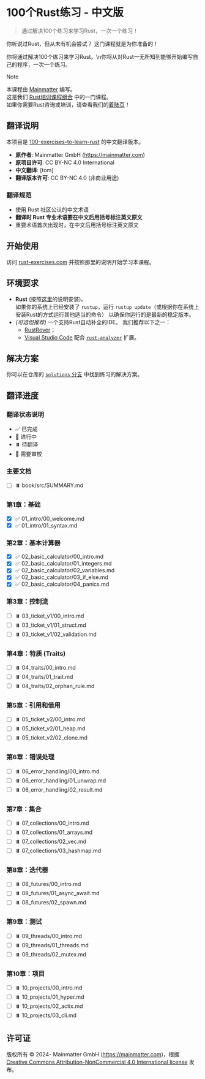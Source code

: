 # 100个Rust练习 - 中文版

> 通过解决100个练习来学习Rust，一次一个练习！

你听说过Rust，但从未有机会尝试？
这门课程就是为你准备的！

你将通过解决100个练习来学习Rust。\n你将从对Rust一无所知到能够开始编写自己的程序，一次一个练习。

> [!NOTE]
> 本课程由 [Mainmatter](https://mainmatter.com/rust-consulting/) 编写。\
> 这是我们 [Rust培训课程组合](https://mainmatter.com/services/workshops/rust/) 中的一门课程。\
> 如果你需要Rust咨询或培训，请查看我们的[着陆页](https://mainmatter.com/rust-consulting/)！

## 翻译说明

本项目是 [100-exercises-to-learn-rust](https://github.com/mainmatter/100-exercises-to-learn-rust) 的中文翻译版本。

- **原作者**: Mainmatter GmbH (https://mainmatter.com)
- **原项目许可**: CC BY-NC 4.0 International
- **中文翻译**: [tom]
- **翻译版本许可**: CC BY-NC 4.0 (非商业用途)

### 翻译规范

- 使用 Rust 社区公认的中文术语
- **翻译时 Rust 专业术语要在中文后用括号标注英文原文**
- 重要术语首次出现时，在中文后用括号标注英文原文

## 开始使用

访问 [rust-exercises.com](https://rust-exercises.com) 并按照那里的说明开始学习本课程。

## 环境要求

- **Rust** (按照[这里](https://www.rust-lang.org/tools/install)的说明安装)。\
  如果你的系统上已经安装了 `rustup`，运行 `rustup update`（或根据你在系统上安装Rust的方式运行其他适当的命令）
  以确保你运行的是最新的稳定版本。
- _(可选但推荐)_ 一个支持Rust自动补全的IDE。
  我们推荐以下之一：
  - [RustRover](https://www.jetbrains.com/rust/)；
  - [Visual Studio Code](https://code.visualstudio.com) 配合
    [`rust-analyzer`](https://marketplace.visualstudio.com/items?itemName=matklad.rust-analyzer) 扩展。

## 解决方案

你可以在仓库的 [`solutions` 分支](https://github.com/mainmatter/100-exercises-to-learn-rust/tree/solutions) 中找到练习的解决方案。

## 翻译进度

### 翻译状态说明
- ✅ 已完成
- 🚧 进行中
- ⏸️ 待翻译
- 📝 需要审校

### 主要文档
- [ ] ⏸️ book/src/SUMMARY.md

### 第1章：基础
- [x] ✅ 01_intro/00_welcome.md
- [x] ✅ 01_intro/01_syntax.md

### 第2章：基本计算器
- [x] ✅ 02_basic_calculator/00_intro.md
- [x] ✅ 02_basic_calculator/01_integers.md
- [x] ✅ 02_basic_calculator/02_variables.md
- [x] ✅ 02_basic_calculator/03_if_else.md
- [x] ✅ 02_basic_calculator/04_panics.md

### 第3章：控制流
- [ ] ⏸️ 03_ticket_v1/00_intro.md
- [ ] ⏸️ 03_ticket_v1/01_struct.md
- [ ] ⏸️ 03_ticket_v1/02_validation.md

### 第4章：特质 (Traits)
- [ ] ⏸️ 04_traits/00_intro.md
- [ ] ⏸️ 04_traits/01_trait.md
- [ ] ⏸️ 04_traits/02_orphan_rule.md

### 第5章：引用和借用
- [ ] ⏸️ 05_ticket_v2/00_intro.md
- [ ] ⏸️ 05_ticket_v2/01_heap.md
- [ ] ⏸️ 05_ticket_v2/02_clone.md

### 第6章：错误处理
- [ ] ⏸️ 06_error_handling/00_intro.md
- [ ] ⏸️ 06_error_handling/01_unwrap.md
- [ ] ⏸️ 06_error_handling/02_result.md

### 第7章：集合
- [ ] ⏸️ 07_collections/00_intro.md
- [ ] ⏸️ 07_collections/01_arrays.md
- [ ] ⏸️ 07_collections/02_vec.md
- [ ] ⏸️ 07_collections/03_hashmap.md

### 第8章：迭代器
- [ ] ⏸️ 08_futures/00_intro.md
- [ ] ⏸️ 08_futures/01_async_await.md
- [ ] ⏸️ 08_futures/02_spawn.md

### 第9章：测试
- [ ] ⏸️ 09_threads/00_intro.md
- [ ] ⏸️ 09_threads/01_threads.md
- [ ] ⏸️ 09_threads/02_mutex.md

### 第10章：项目
- [ ] ⏸️ 10_projects/00_intro.md
- [ ] ⏸️ 10_projects/01_hyper.md
- [ ] ⏸️ 10_projects/02_actix.md
- [ ] ⏸️ 10_projects/03_cli.md

## 许可证

版权所有 © 2024- Mainmatter GmbH (https://mainmatter.com)，根据
[Creative Commons Attribution-NonCommercial 4.0 International license](https://creativecommons.org/licenses/by-nc/4.0/) 发布。
